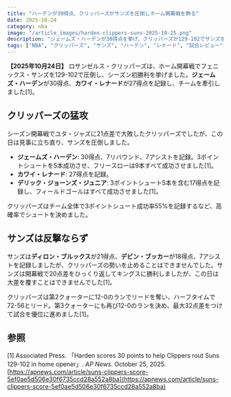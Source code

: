 ```yaml
---
title: "ハーデンが30得点、クリッパーズがサンズを圧倒しホーム開幕戦を飾る"
date: 2025-10-24
category: nba
image: "/article_images/harden-clippers-suns-2025-10-25.png"
description: "ジェームズ・ハーデンが30得点を挙げ、クリッパーズが129-102でサンズを圧倒してホーム開幕戦を飾った試合のレポート。"
tags: ["NBA", "クリッパーズ", "サンズ", "ハーデン", "レナード", "試合レビュー"]
---
```


**【2025年10月24日】** ロサンゼルス・クリッパーズは、ホーム開幕戦でフェニックス・サンズを129-102で圧倒し、シーズン初勝利を挙げました。**ジェームズ・ハーデン**が30得点、**カワイ・レナード**が27得点を記録し、チームを牽引しました[1]。

## クリッパーズの猛攻

シーズン開幕戦でユタ・ジャズに21点差で大敗したクリッパーズでしたが、この日は見事に立ち直り、サンズを圧倒しました。

*   **ジェームズ・ハーデン**: 30得点、7リバウンド、7アシストを記録。3ポイントシュートを5本成功させ、フリースローは9本すべて成功させました[1]。
*   **カワイ・レナード**: 27得点を記録。
*   **デリック・ジョーンズ・ジュニア**: 3ポイントシュート5本を含む17得点を記録し、フィールドゴールはすべて成功させました[1]。

クリッパーズはチーム全体で3ポイントシュート成功率55%を記録するなど、高確率でシュートを決めました。

## サンズは反撃ならず

サンズは**ディロン・ブルックス**が21得点、**デビン・ブッカー**が18得点、7アシストを記録しましたが、クリッパーズの勢いを止めることはできませんでした。サンズは開幕戦で20点差をひっくり返してキングスに勝利しましたが、この日は大差を覆すことはできませんでした[1]。

クリッパーズは第2クォーターに12-0のランでリードを奪い、ハーフタイムで72-56とリード。第3クォーターにも再び12-0のランを決め、最大32点差をつけて試合を優位に進めました[1]。

## 参照

[1] Associated Press. 「Harden scores 30 points to help Clippers rout Suns 129-102 in home opener」. *AP News*. October 25, 2025. [https://apnews.com/article/suns-clippers-score-5ef0ae5d506e30f6735ccd28a552a8ba](https://apnews.com/article/suns-clippers-score-5ef0ae5d506e30f6735ccd28a552a8ba)

